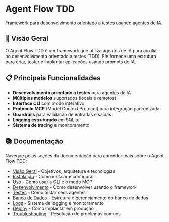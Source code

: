 # Agent Flow TDD

Framework para desenvolvimento orientado a testes usando agentes de IA.

## 🚀 Visão Geral

O Agent Flow TDD é um framework que utiliza agentes de IA para auxiliar no desenvolvimento orientado a testes (TDD). Ele fornece uma estrutura para criar, testar e implantar aplicações usando prompts de IA.

## 📋 Principais Funcionalidades

- **Desenvolvimento orientado a testes** para agentes de IA
- **Múltiplos modelos** suportados (locais e remotos)
- **Interface CLI** com modo interativo
- **Protocolo MCP** (Model Context Protocol) para integração padronizada
- **Guardrails** para validação de entradas e saídas
- **Logging estruturado** em SQLite
- **Sistema de tracing** e monitoramento

## 📚 Documentação

Navegue pelas seções da documentação para aprender mais sobre o Agent Flow TDD:

- [Visão Geral](overview/README.md) - Objetivos, arquitetura e tecnologias
- [Instalação](installation/README.md) - Como instalar e configurar
- [Uso](usage/README.md) - Como usar a CLI e o modo MCP
- [Desenvolvimento](development/README.md) - Como desenvolver usando o framework
- [Testes](testing/README.md) - Como testar seus agentes
- [Banco de Dados](database/README.md) - Estrutura e gerenciamento do banco de dados
- [Logs](logs/README.md) - Sistema de logging e monitoramento
- [Deploy](deployment/README.md) - Como implantar em produção
- [Troubleshooting](troubleshooting/README.md) - Resolução de problemas comuns 

